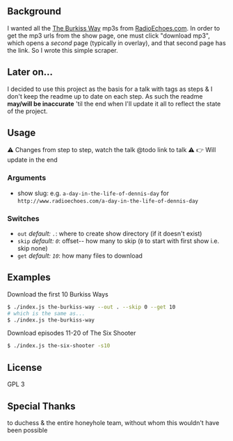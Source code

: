 ## Background
I wanted all the [The Burkiss Way](https://en.wikipedia.org/wiki/The_Burkiss_Way) mp3s from [RadioEchoes.com](http://radioechoes.com).  In order to get the mp3 urls from the show page, one must click "download mp3", which opens a *second* page (typically in overlay), and that second page has the link.  So I wrote this simple scraper.

## Later on...
I decided to use this project as the basis for a talk with tags as steps & I don't keep the readme up to date on each step. As such the readme **may/will be inaccurate** 'til the end when I'll update it all to reflect the state of the project.

## Usage
:warning: Changes from step to step, watch the talk @todo link to talk :warning:
:point_right: Will update in the end

### Arguments
* show slug: e.g. `a-day-in-the-life-of-dennis-day` for `http://www.radioechoes.com/a-day-in-the-life-of-dennis-day`
### Switches
* `out` *default: `.`*: where to create show directory (if it doesn't exist)
* `skip` *default: `0`*:  offset-- how many to skip (`0` to start with first show i.e. skip none)
* `get` *default: `10`*: how many files to download

## Examples
Download the first 10 Burkiss Ways
```sh
$ ./index.js the-burkiss-way --out . --skip 0 --get 10
# which is the same as...
$ ./index.js the-burkiss-way
```
Download episodes 11-20 of The Six Shooter
```sh
$ ./index.js the-six-shooter -s10
```

## License
GPL 3

## Special Thanks
to duchess & the entire honeyhole team, without whom this wouldn't have been possible
